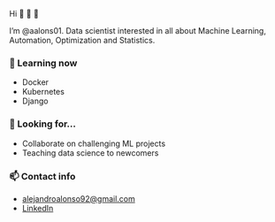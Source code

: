 Hi 👋 👋 👀  

I’m @aalons01. Data scientist interested in all about Machine Learning, Automation, Optimization and Statistics.

### 🌱 Learning now
- Docker
- Kubernetes
- Django
### 💞️ Looking for...
- Collaborate on challenging ML projects
- Teaching data science to newcomers

### 📫 Contact info
- alejandroalonso92@gmail.com
- [LinkedIn](https://www.linkedin.com/in/alejandroalonsocapel/)

<!---
aalons01/aalons01 is a ✨ special ✨ repository because its `README.md` (this file) appears on your GitHub profile.
You can click the Preview link to take a look at your changes.
--->
